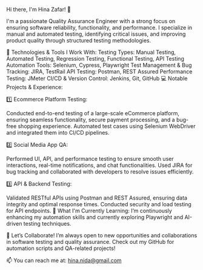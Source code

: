 Hi there, I'm Hina Zafar! 👋

I'm a passionate Quality Assurance Engineer with a strong focus on ensuring software reliability, functionality, and performance. I specialize in manual and automated testing, identifying critical issues, and improving product quality through structured testing methodologies.

🔧 Technologies & Tools I Work With:
Testing Types: Manual Testing, Automated Testing, Regression Testing, Functional Testing, API Testing
Automation Tools: Selenium, Cypress, Playwright
Test Management & Bug Tracking: JIRA, TestRail
API Testing: Postman, REST Assured
Performance Testing: JMeter
CI/CD & Version Control: Jenkins, Git, GitHub
💻 Notable Projects & Experience:

1️⃣ Ecommerce Platform Testing:

Conducted end-to-end testing of a large-scale eCommerce platform, ensuring seamless functionality, secure payment processing, and a bug-free shopping experience.
Automated test cases using Selenium WebDriver and integrated them into CI/CD pipelines.

2️⃣ Social Media App QA:

Performed UI, API, and performance testing to ensure smooth user interactions, real-time notifications, and chat functionalities.
Used JIRA for bug tracking and collaborated with developers to resolve issues efficiently.

3️⃣ API & Backend Testing:

Validated RESTful APIs using Postman and REST Assured, ensuring data integrity and optimal response times.
Conducted security and load testing for API endpoints.
🌱 What I'm Currently Learning:
I’m continuously enhancing my automation skills and currently exploring Playwright and AI-driven testing techniques.

🚀 Let’s Collaborate!
I’m always open to new opportunities and collaborations in software testing and quality assurance. Check out my GitHub for automation scripts and QA-related projects!

📫 You can reach me at: hina.nida@gmail.com

